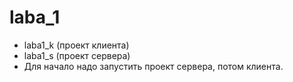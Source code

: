 # laba_1
  - laba1_k (проект клиента)
  - laba1_s (проект сервера)
  - Для начало надо запустить проект сервера, потом клиента.
